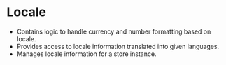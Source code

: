 # Locale

* Contains logic to handle currency and number formatting based on locale.
* Provides access to locale information translated into given languages.
* Manages locale information for a store instance.
